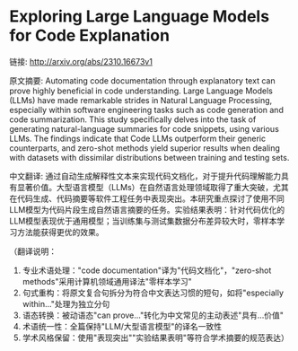 # Exploring Large Language Models for Code Explanation

链接: http://arxiv.org/abs/2310.16673v1

原文摘要:
Automating code documentation through explanatory text can prove highly
beneficial in code understanding. Large Language Models (LLMs) have made
remarkable strides in Natural Language Processing, especially within software
engineering tasks such as code generation and code summarization. This study
specifically delves into the task of generating natural-language summaries for
code snippets, using various LLMs. The findings indicate that Code LLMs
outperform their generic counterparts, and zero-shot methods yield superior
results when dealing with datasets with dissimilar distributions between
training and testing sets.

中文翻译:
通过自动生成解释性文本来实现代码文档化，对于提升代码理解能力具有显著价值。大型语言模型（LLMs）在自然语言处理领域取得了重大突破，尤其在代码生成、代码摘要等软件工程任务中表现突出。本研究重点探讨了使用不同LLM模型为代码片段生成自然语言摘要的任务。实验结果表明：针对代码优化的LLM模型表现优于通用模型；当训练集与测试集数据分布差异较大时，零样本学习方法能获得更优的效果。

（翻译说明：
1. 专业术语处理："code documentation"译为"代码文档化"，"zero-shot methods"采用计算机领域通用译法"零样本学习"
2. 句式重构：将原文复合句拆分为符合中文表达习惯的短句，如将"especially within..."处理为独立分句
3. 语态转换：被动语态"can prove..."转化为中文常见的主动表述"具有...价值"
4. 术语统一性：全篇保持"LLM/大型语言模型"的译名一致性
5. 学术风格保留：使用"表现突出""实验结果表明"等符合学术摘要的规范表达）
